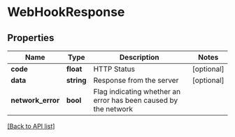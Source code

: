 # WebHookResponse

## Properties

Name | Type | Description | Notes
------------ | ------------- | ------------- | -------------
**code** | **float** | HTTP Status | [optional]
**data** | **string** | Response from the server | [optional]
**network_error** | **bool** | Flag indicating whether an error has been caused by the network |

[[Back to API list]](../../README.md#api-endpoints)
